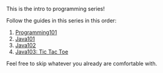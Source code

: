 This is the intro to programming series!

Follow the guides in this series in this order:
1. [Programming101](/projects/intro-to-programming/programming101)
2. [Java101](/projects/intro-to-programming/java101)
3. [Java102](/projects/intro-to-programming/java102)
4. [Java103: Tic Tac Toe](Tic-Tac-Toe.md)

Feel free to skip whatever you already are comfortable with.